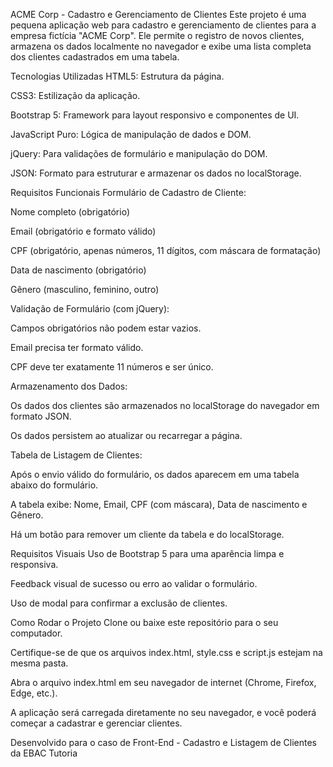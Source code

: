 ACME Corp - Cadastro e Gerenciamento de Clientes
Este projeto é uma pequena aplicação web para cadastro e gerenciamento de clientes para a empresa fictícia "ACME Corp". Ele permite o registro de novos clientes, armazena os dados localmente no navegador e exibe uma lista completa dos clientes cadastrados em uma tabela.

Tecnologias Utilizadas
HTML5: Estrutura da página.

CSS3: Estilização da aplicação.

Bootstrap 5: Framework para layout responsivo e componentes de UI.

JavaScript Puro: Lógica de manipulação de dados e DOM.

jQuery: Para validações de formulário e manipulação do DOM.

JSON: Formato para estruturar e armazenar os dados no localStorage.

Requisitos Funcionais
Formulário de Cadastro de Cliente:

Nome completo (obrigatório)

Email (obrigatório e formato válido)

CPF (obrigatório, apenas números, 11 dígitos, com máscara de formatação)

Data de nascimento (obrigatório)

Gênero (masculino, feminino, outro)

Validação de Formulário (com jQuery):

Campos obrigatórios não podem estar vazios.

Email precisa ter formato válido.

CPF deve ter exatamente 11 números e ser único.

Armazenamento dos Dados:

Os dados dos clientes são armazenados no localStorage do navegador em formato JSON.

Os dados persistem ao atualizar ou recarregar a página.

Tabela de Listagem de Clientes:

Após o envio válido do formulário, os dados aparecem em uma tabela abaixo do formulário.

A tabela exibe: Nome, Email, CPF (com máscara), Data de nascimento e Gênero.

Há um botão para remover um cliente da tabela e do localStorage.

Requisitos Visuais
Uso de Bootstrap 5 para uma aparência limpa e responsiva.

Feedback visual de sucesso ou erro ao validar o formulário.

Uso de modal para confirmar a exclusão de clientes.

Como Rodar o Projeto
Clone ou baixe este repositório para o seu computador.

Certifique-se de que os arquivos index.html, style.css e script.js estejam na mesma pasta.

Abra o arquivo index.html em seu navegador de internet (Chrome, Firefox, Edge, etc.).

A aplicação será carregada diretamente no seu navegador, e você poderá começar a cadastrar e gerenciar clientes.

Desenvolvido para o caso de Front-End - Cadastro e Listagem de Clientes da EBAC Tutoria
